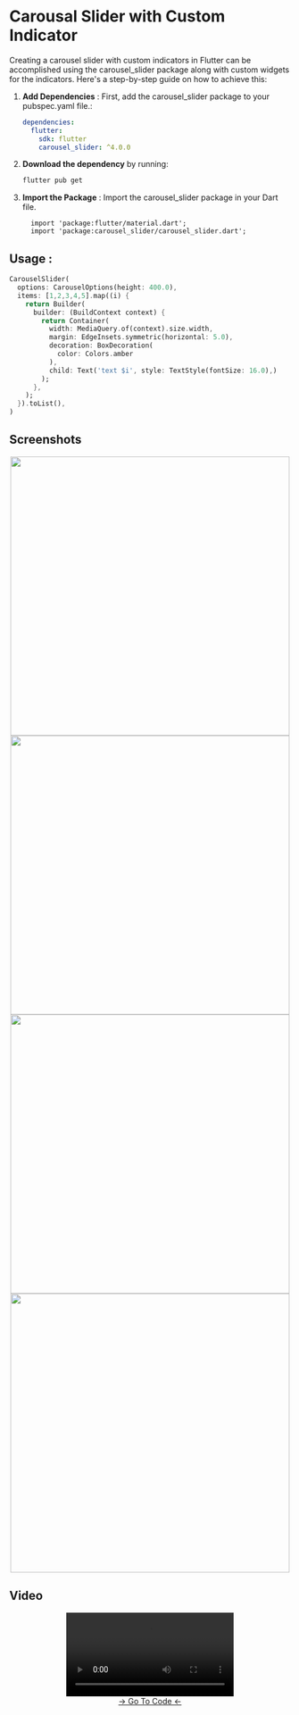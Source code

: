 # Carousal Slider with Custom Indicator 

Creating a carousel slider with custom indicators in Flutter can be accomplished using the carousel_slider package along with custom widgets for the indicators. Here's a step-by-step guide on how to achieve this:

1.  **Add Dependencies** : First, add the carousel_slider package to your pubspec.yaml file.:

    ```yaml
    dependencies:
      flutter:
        sdk: flutter
        carousel_slider: ^4.0.0
    ```

2. **Download the dependency** by running:

    ```bash
    flutter pub get
    ```

3. **Import the Package** : Import the carousel_slider package in your Dart file.
    ```
      import 'package:flutter/material.dart';
      import 'package:carousel_slider/carousel_slider.dart';
    ```

## Usage :

```dart
CarouselSlider(
  options: CarouselOptions(height: 400.0),
  items: [1,2,3,4,5].map((i) {
    return Builder(
      builder: (BuildContext context) {
        return Container(
          width: MediaQuery.of(context).size.width,
          margin: EdgeInsets.symmetric(horizontal: 5.0),
          decoration: BoxDecoration(
            color: Colors.amber
          ),
          child: Text('text $i', style: TextStyle(fontSize: 16.0),)
        );
      },
    );
  }).toList(),
)
 ```

## Screenshots

<div align="center">
    <img src="https://github.com/Drashtipatel296/media_player_example/assets/143180636/a9652f59-34e1-40e2-9c49-b5f7655ae21e" height=500px>
    <img src="https://github.com/Drashtipatel296/media_player_example/assets/143180636/e2282de8-0566-4175-9309-53dc5f6236f5" height=500px>
    <img src="https://github.com/Drashtipatel296/media_player_example/assets/143180636/71bc2624-282e-4d54-b88b-a846465a66a8" height=500px>
    <img src="https://github.com/Drashtipatel296/media_player_example/assets/143180636/8ef55f25-89aa-4a97-a6d5-636c5fa5cee2" height=500px>
</div>

## Video 

<div align="center">
  <video src="https://github.com/Drashtipatel296/media_player_example/assets/143180636/491158f7-16de-41ba-aeb1-efa596c3a0d1"></video>
</div>

<div align="center">
<a href="https://github.com/Drashtipatel296/media_player_example/tree/master/lib">-> Go To Code <-</a>
</div>




